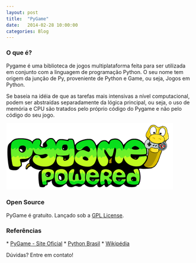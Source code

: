 ```yaml
---
layout: post
title:  "PyGame"
date:   2014-02-28 10:00:00
categories: Blog
---
```


<h3>O que é?</h3>
Pygame é uma biblioteca de jogos multiplataforma feita para ser utilizada em conjunto com a linguagem de programação Python. O seu nome tem origem da junção de Py, proveniente de Python e Game, ou seja, Jogos em Python.

Se baseia na idéia de que as tarefas mais intensivas a nível computacional, podem ser abstraídas separadamente da lógica principal, ou seja, o uso de memória e CPU são tratados pelo próprio código do Pygame e não pelo código do seu jogo. 

<img src="/img/posts/pyGame.png" />

<h3>Open Source</h3>
PyGame é gratuito. Lançado sob a <a href="http://www.pygame.org/LGPL" target="_blank">GPL License</a>.

<h3>Referências</h3>
* <a href="http://www.pygame.org/news.html" target="_blank">PyGame - Site Oficial</a>
* <a href="http://www.python.org.br/wiki/PyGame" target="_blank">Python Brasil</a>
* <a href="wikipedia http://pt.wikipedia.org/wiki/Pygame" target="_blank">Wikipédia</a>

Dúvidas? Entre em contato!

